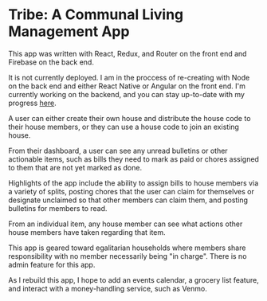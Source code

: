 # Tribe: A Communal Living Management App

This app was written with React, Redux, and Router on the front end and Firebase on the back end. 

It is not currently deployed. I am in the proccess of re-creating with Node on the back end and either React Native or Angular on the front end. I'm currently working on the backend, and you can stay up-to-date with my progress [here](https://github.com/lolakoala/new-tribe-backend).

A user can either create their own house and distribute the house code to their house members, or they can use a house code to join an existing house.

From their dashboard, a user can see any unread bulletins or other actionable items, such as bills they need to mark as paid or chores assigned to them that are not yet marked as done.

Highlights of the app include the ability to assign bills to house members via a variety of splits, posting chores that the user can claim for themselves or designate unclaimed so that other members can claim them, and posting bulletins for members to read.

From an individual item, any house member can see what actions other house members have taken regarding that item. 

This app is geared toward egalitarian households where members share responsibility with no member necessarily being "in charge". There is no admin feature for this app.

As I rebuild this app, I hope to add an events calendar, a grocery list feature, and interact with a money-handling service, such as Venmo.
